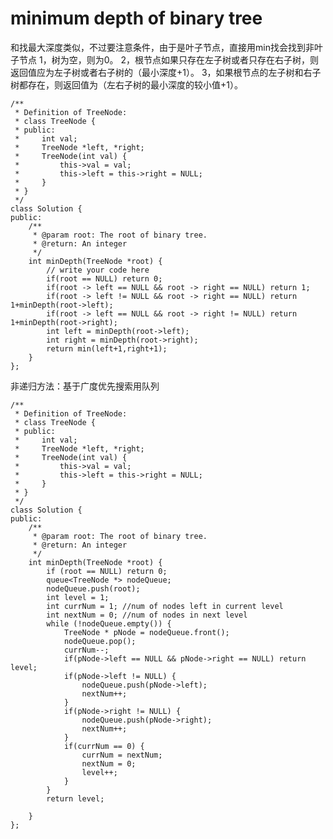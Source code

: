 # minimum depth of binary tree

和找最大深度类似，不过要注意条件，由于是叶子节点，直接用min找会找到非叶子节点
1，树为空，则为0。 2，根节点如果只存在左子树或者只存在右子树，则返回值应为左子树或者右子树的（最小深度+1）。 3，如果根节点的左子树和右子树都存在，则返回值为（左右子树的最小深度的较小值+1）。



	/**
	 * Definition of TreeNode:
	 * class TreeNode {
	 * public:
	 *     int val;
	 *     TreeNode *left, *right;
	 *     TreeNode(int val) {
	 *         this->val = val;
	 *         this->left = this->right = NULL;
	 *     }
	 * }
	 */
	class Solution {
	public:
	    /**
	     * @param root: The root of binary tree.
	     * @return: An integer
	     */
	    int minDepth(TreeNode *root) {
	        // write your code here
	        if(root == NULL) return 0;
	        if(root -> left == NULL && root -> right == NULL) return 1;
	        if(root -> left != NULL && root -> right == NULL) return 1+minDepth(root->left);
	        if(root -> left == NULL && root -> right != NULL) return 1+minDepth(root->right);
	        int left = minDepth(root->left);
	        int right = minDepth(root->right);
	        return min(left+1,right+1);
	    }
	};

非递归方法：基于广度优先搜索用队列

	/**
	 * Definition of TreeNode:
	 * class TreeNode {
	 * public:
	 *     int val;
	 *     TreeNode *left, *right;
	 *     TreeNode(int val) {
	 *         this->val = val;
	 *         this->left = this->right = NULL;
	 *     }
	 * }
	 */
	class Solution {
	public:
	    /**
	     * @param root: The root of binary tree.
	     * @return: An integer
	     */
	    int minDepth(TreeNode *root) {
	        if (root == NULL) return 0;
	        queue<TreeNode *> nodeQueue;
	        nodeQueue.push(root);
	        int level = 1;
	        int currNum = 1; //num of nodes left in current level
	        int nextNum = 0; //num of nodes in next level
	        while (!nodeQueue.empty()) {
	            TreeNode * pNode = nodeQueue.front();
	            nodeQueue.pop();
	            currNum--;
	            if(pNode->left == NULL && pNode->right == NULL) return level;
	            if(pNode->left != NULL) {
	                nodeQueue.push(pNode->left);
	                nextNum++;
	            }
	            if(pNode->right != NULL) {
	                nodeQueue.push(pNode->right);
	                nextNum++;
	            }
	            if(currNum == 0) {
	                currNum = nextNum;
	                nextNum = 0;
	                level++;
	            }
	        }
	        return level;

	    }
	};

